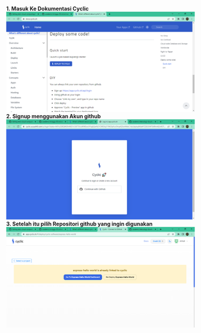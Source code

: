 **1. Masuk Ke Dokumentasi Cyclic**
![gmb01](https://github.com/Afifa9/tekn-cloud-computing/blob/f2d70d797ad86b62bc40d3a62470e5b85707ccb9/minggu-03/Gambar/01.png)
**2. Signup menggunakan Akun github**
![gmb01](https://github.com/Afifa9/tekn-cloud-computing/blob/f2d70d797ad86b62bc40d3a62470e5b85707ccb9/minggu-03/Gambar/02.png)
**3. Setelah itu pilih Repositori github yang ingin digunakan**
![gmb01](https://github.com/Afifa9/tekn-cloud-computing/blob/f2d70d797ad86b62bc40d3a62470e5b85707ccb9/minggu-03/Gambar/03.png)
